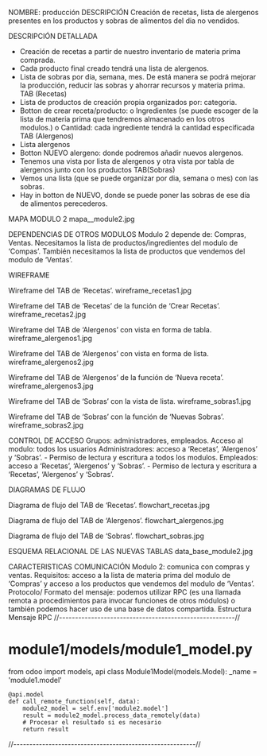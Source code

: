 NOMBRE: producción
DESCRIPCIÓN
Creación de recetas, lista de alergenos presentes en los productos y sobras de alimentos del dia no vendidos.

DESCRIPCIÓN DETALLADA
-	Creación de recetas a partir de nuestro inventario de materia prima comprada.
-	Cada producto final creado tendrá una lista de alergenos.
-	Lista de sobras por dia, semana, mes. De está manera se podrá mejorar la producción, reducir las sobras y ahorrar recursos y materia prima.
TAB (Recetas)
-	Lista de productos de creación propia organizados por: categoria.
-	Botton de crear receta/producto:
o	Ingredientes (se puede escoger de la lista de materia prima que tendremos almacenado en los otros modulos.)
o	Cantidad: cada ingrediente tendrá la cantidad especificada
TAB (Alergenos)
-	Lista alergenos
-	Botton NUEVO alergeno: donde podremos añadir nuevos alergenos.
-	Tenemos una vista por lista de alergenos y otra vista por tabla de alergenos junto con los productos
TAB(Sobras)
-	Vemos una lista (que se puede organizar por dia, semana o mes) con las sobras.
-	Hay in botton de NUEVO, donde se puede poner las sobras de ese día de alimentos perecederos.

MAPA MODULO 2
mapa__module2.jpg

DEPENDENCIAS DE OTROS MODULOS
Modulo 2 depende de: Compras, Ventas. Necesitamos la lista de productos/ingredientes del modulo de ‘Compas’. También necesitamos la lista de productos que vendemos del modulo de ‘Ventas’.

WIREFRAME

Wireframe del TAB de ‘Recetas’.
wireframe_recetas1.jpg

Wireframe del TAB de ‘Recetas’ de la función de ‘Crear Recetas’.
wireframe_recetas2.jpg

Wireframe del TAB de ‘Alergenos’ con vista en forma de tabla.
wireframe_alergenos1.jpg

Wireframe del TAB de ‘Alergenos’ con vista en forma de lista.
wireframe_alergenos2.jpg

Wireframe del TAB de ‘Alergenos’ de la función de ‘Nueva receta’.
wireframe_alergenos3.jpg

Wireframe del TAB de ‘Sobras’ con la vista de lista.
wireframe_sobras1.jpg

Wireframe del TAB de ‘Sobras’ con la función de ‘Nuevas Sobras’.
wireframe_sobras2.jpg

CONTROL DE ACCESO
Grupos: administradores, empleados.
Acceso al modulo: todos los usuarios
Administradores: acceso a ‘Recetas’, ‘Alergenos’ y ‘Sobras’.
	- Permiso de lectura y escritura a todos los modulos.
Empleados: acceso a ‘Recetas’, ‘Alergenos’ y ‘Sobras’.
	- Permiso de lectura y escritura a ‘Recetas’, ‘Alergenos’ y ‘Sobras’.

DIAGRAMAS DE FLUJO

Diagrama de flujo del TAB de ‘Recetas’.
flowchart_recetas.jpg

Diagrama de flujo del TAB de ‘Alergenos’.
flowchart_alergenos.jpg

Diagrama de flujo del TAB de ‘Sobras’.
flowchart_sobras.jpg

ESQUEMA RELACIONAL DE LAS NUEVAS TABLAS
data_base_module2.jpg


CARACTERISTICAS COMUNICACIÓN
Modulo 2: comunica con compras y ventas.
	Requisitos: acceso a la lista de materia prima del modulo de ‘Compras’ y acceso a los productos que vendemos del modulo de ‘Ventas’.
Protocolo/ Formato del mensaje: podemos utilizar RPC (es una llamada remota a procedimientos para invocar funciones de otros módulos) o también podemos hacer uso de una base de datos compartida.
Estructura Mensaje RPC
//-------------------------------------------------------//
# module1/models/module1_model.py
from odoo import models, api
class Module1Model(models.Model):
    _name = 'module1.model'

    @api.model
    def call_remote_function(self, data):
        module2_model = self.env['module2.model']
        result = module2_model.process_data_remotely(data)
        # Procesar el resultado si es necesario
        return result
//---------------------------------------------------------//


